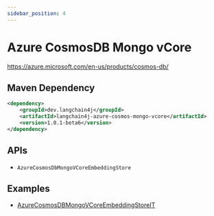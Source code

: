 ```yaml
---
sidebar_position: 4
---
```


# Azure CosmosDB Mongo vCore

https://azure.microsoft.com/en-us/products/cosmos-db/


## Maven Dependency

```xml
<dependency>
    <groupId>dev.langchain4j</groupId>
    <artifactId>langchain4j-azure-cosmos-mongo-vcore</artifactId>
    <version>1.0.1-beta6</version>
</dependency>
```

## APIs

- `AzureCosmosDbMongoVCoreEmbeddingStore`


## Examples

- [AzureCosmosDBMongoVCoreEmbeddingStoreIT](https://github.com/langchain4j/langchain4j/blob/main/langchain4j-azure-cosmos-mongo-vcore/src/test/java/dev/langchain4j/store/embedding/azure/cosmos/mongo/vcore/AzureCosmosDBMongoVCoreEmbeddingStoreIT.java)
